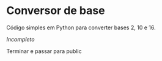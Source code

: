 # Conversor de base

Código simples em Python para converter bases 2, 10 e 16.

*Incompleto*

Terminar e passar para public
